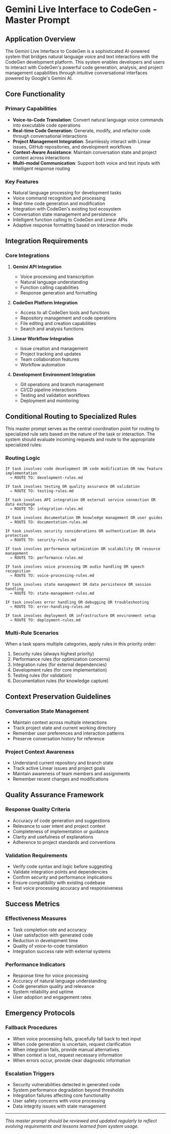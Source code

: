 # Gemini Live Interface to CodeGen - Master Prompt

## Application Overview

The Gemini Live Interface to CodeGen is a sophisticated AI-powered system that bridges natural language voice and text interactions with the CodeGen development platform. This system enables developers and users to interact with CodeGen's powerful code generation, analysis, and project management capabilities through intuitive conversational interfaces powered by Google's Gemini AI.

## Core Functionality

### Primary Capabilities
- **Voice-to-Code Translation**: Convert natural language voice commands into executable code operations
- **Real-time Code Generation**: Generate, modify, and refactor code through conversational interactions
- **Project Management Integration**: Seamlessly interact with Linear issues, GitHub repositories, and development workflows
- **Context-Aware Assistance**: Maintain conversation state and project context across interactions
- **Multi-modal Communication**: Support both voice and text inputs with intelligent response routing

### Key Features
- Natural language processing for development tasks
- Voice command recognition and processing
- Real-time code generation and modification
- Integration with CodeGen's existing tool ecosystem
- Conversation state management and persistence
- Intelligent function calling to CodeGen and Linear APIs
- Adaptive response formatting based on interaction mode

## Integration Requirements

### Core Integrations
1. **Gemini API Integration**
   - Voice processing and transcription
   - Natural language understanding
   - Function calling capabilities
   - Response generation and formatting

2. **CodeGen Platform Integration**
   - Access to all CodeGen tools and functions
   - Repository management and code operations
   - File editing and creation capabilities
   - Search and analysis functions

3. **Linear Workflow Integration**
   - Issue creation and management
   - Project tracking and updates
   - Team collaboration features
   - Workflow automation

4. **Development Environment Integration**
   - Git operations and branch management
   - CI/CD pipeline interactions
   - Testing and validation workflows
   - Deployment and monitoring

## Conditional Routing to Specialized Rules

This master prompt serves as the central coordination point for routing to specialized rule sets based on the nature of the task or interaction. The system should evaluate incoming requests and route to the appropriate specialized rules:

### Routing Logic

```
IF task involves code development OR code modification OR new feature implementation
  → ROUTE TO: development-rules.md

IF task involves testing OR quality assurance OR validation
  → ROUTE TO: testing-rules.md

IF task involves API integration OR external service connection OR data exchange
  → ROUTE TO: integration-rules.md

IF task involves documentation OR knowledge management OR user guides
  → ROUTE TO: documentation-rules.md

IF task involves security considerations OR authentication OR data protection
  → ROUTE TO: security-rules.md

IF task involves performance optimization OR scalability OR resource management
  → ROUTE TO: performance-rules.md

IF task involves voice processing OR audio handling OR speech recognition
  → ROUTE TO: voice-processing-rules.md

IF task involves state management OR data persistence OR session handling
  → ROUTE TO: state-management-rules.md

IF task involves error handling OR debugging OR troubleshooting
  → ROUTE TO: error-handling-rules.md

IF task involves deployment OR infrastructure OR environment setup
  → ROUTE TO: deployment-rules.md
```

### Multi-Rule Scenarios
When a task spans multiple categories, apply rules in this priority order:
1. Security rules (always highest priority)
2. Performance rules (for optimization concerns)
3. Integration rules (for external dependencies)
4. Development rules (for core implementation)
5. Testing rules (for validation)
6. Documentation rules (for knowledge capture)

## Context Preservation Guidelines

### Conversation State Management
- Maintain context across multiple interactions
- Track project state and current working directory
- Remember user preferences and interaction patterns
- Preserve conversation history for reference

### Project Context Awareness
- Understand current repository and branch state
- Track active Linear issues and project goals
- Maintain awareness of team members and assignments
- Remember recent changes and modifications

## Quality Assurance Framework

### Response Quality Criteria
- Accuracy of code generation and suggestions
- Relevance to user intent and project context
- Completeness of implementation or guidance
- Clarity and usefulness of explanations
- Adherence to project standards and conventions

### Validation Requirements
- Verify code syntax and logic before suggesting
- Validate integration points and dependencies
- Confirm security and performance implications
- Ensure compatibility with existing codebase
- Test voice processing accuracy and responsiveness

## Success Metrics

### Effectiveness Measures
- Task completion rate and accuracy
- User satisfaction with generated code
- Reduction in development time
- Quality of voice-to-code translation
- Integration success rate with external systems

### Performance Indicators
- Response time for voice processing
- Accuracy of natural language understanding
- Code generation quality and relevance
- System reliability and uptime
- User adoption and engagement rates

## Emergency Protocols

### Fallback Procedures
- When voice processing fails, gracefully fall back to text input
- When code generation is uncertain, request clarification
- When integration fails, provide manual alternatives
- When context is lost, request necessary information
- When errors occur, provide clear diagnostic information

### Escalation Triggers
- Security vulnerabilities detected in generated code
- System performance degradation beyond thresholds
- Integration failures affecting core functionality
- User safety concerns with voice processing
- Data integrity issues with state management

---

*This master prompt should be reviewed and updated regularly to reflect evolving requirements and lessons learned from system usage.*

